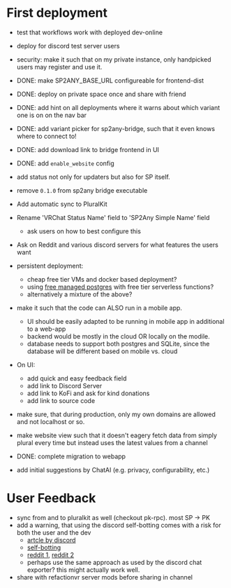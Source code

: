 
# First deployment
* test that workflows work with deployed dev-online
* deploy for discord test server users
* security: make it such that on my private instance, only handpicked users may register and use it.
* DONE: make SP2ANY_BASE_URL configureable for frontend-dist
* DONE: deploy on private space once and share with friend
* DONE: add hint on all deployments where it warns about which variant one is on on the nav bar
* DONE: add variant picker for sp2any-bridge, such that it even knows where to connect to!
* DONE: add download link to bridge frontend in UI
* DONE: add `enable_website` config

* add status not only for updaters but also for SP itself.
* remove `0.1.0` from sp2any bridge executable
* Add automatic sync to PluralKit
* Rename 'VRChat Status Name' field to 'SP2Any Simple Name' field
  * ask users on how to best configure this
* Ask on Reddit and various discord servers for what features the users want
* persistent deployment:
  * cheap free tier VMs and docker based deployment?
  * using [free managed postgres](https://www.bytebase.com/blog/postgres-hosting-options-pricing-comparison/) with free tier serverless functions?
  * alternatively a mixture of the above?
* make it such that the code can ALSO run in a mobile app.
  * UI should be easily adapted to be running in mobile app in additional to a web-app
  * backend would be mostly in the cloud OR locally on the modile.
  * database needs to support both postgres and SQLite, since the database will be different based on mobile vs. cloud
* On UI:
  * add quick and easy feedback field
  * add link to Discord Server
  * add link to KoFi and ask for kind donations
  * add link to source code
* make sure, that during production, only my own domains are allowed and not localhost or so.
* make website view such that it doesn't eagery fetch data from simply plural every time but instead uses the latest values from a channel
* DONE: complete migration to webapp

* add initial suggestions by ChatAI (e.g. privacy, configurability, etc.)

# User Feedback
* sync from and to pluralkit as well (checkout pk-rpc). most SP -> PK
* add a warning, that using the discord self-botting comes with a risk for both the user and the dev
  * [artcle by discord](https://support.discord.com/hc/en-us/articles/115002192352-Automated-User-Accounts-Self-Bots)
  * [self-botting](https://gist.github.com/nomsi/2684f5692cad5b0ceb52e308631859fd)
  * [reddit 1](https://old.reddit.com/r/Discord_selfbots/comments/t9o5xf/anyone_got_banned/), [reddit 2](https://old.reddit.com/r/discordapp/comments/7nl35v/regarding_the_ban_on_selfbots/)
  * perhaps use the same approach as used by the discord chat exporter? this might actually work well.
* share with refactionvr server mods before sharing in channel

